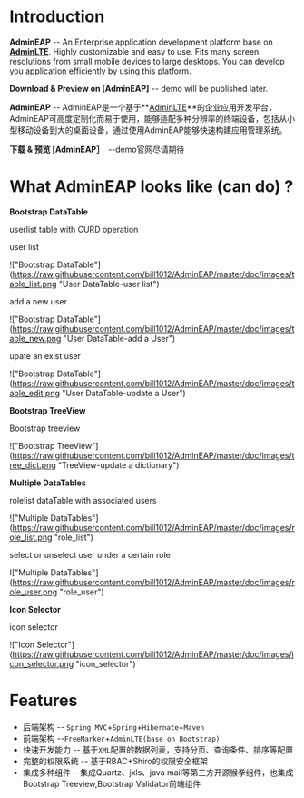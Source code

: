 Introduction
============

**AdminEAP** -- An Enterprise application development platform base on **[AdminLTE](https://github.com/almasaeed2010/AdminLTE)**. Highly customizable and easy to use. Fits many screen resolutions from small mobile devices to large desktops. You can develop you application efficiently by using this platform.

**Download & Preview on [AdminEAP]** -- demo will be published later. 

**AdminEAP** -- AdminEAP是一个基于**[AdminLTE](https://github.com/almasaeed2010/AdminLTE)**的企业应用开发平台，AdminEAP可高度定制化而易于使用，能够适配多种分辨率的终端设备，包括从小型移动设备到大的桌面设备，通过使用AdminEAP能够快速构建应用管理系统。  

**下载 & 预览 [AdminEAP］**　--demo官网尽请期待

What AdminEAP looks like (can do) ?
===========

**Bootstrap DataTable**

userlist table with CURD operation 

user list

!["Bootstrap DataTable"] (https://raw.githubusercontent.com/bill1012/AdminEAP/master/doc/images/table_list.png "User DataTable-user list")

add a new user

!["Bootstrap DataTable"] (https://raw.githubusercontent.com/bill1012/AdminEAP/master/doc/images/table_new.png "User DataTable-add a User")

upate an exist user

!["Bootstrap DataTable"] (https://raw.githubusercontent.com/bill1012/AdminEAP/master/doc/images/table_edit.png "User DataTable-update a User")


**Bootstrap TreeView**

Bootstrap treeview

!["Bootstrap TreeView"] (https://raw.githubusercontent.com/bill1012/AdminEAP/master/doc/images/tree_dict.png "TreeView-update a dictionary")

**Multiple DataTables**

rolelist dataTable with associated  users

!["Multiple DataTables"] (https://raw.githubusercontent.com/bill1012/AdminEAP/master/doc/images/role_list.png "role_list")

select or unselect user under a certain role

!["Multiple DataTables"] (https://raw.githubusercontent.com/bill1012/AdminEAP/master/doc/images/role_user.png "role_user")

**Icon Selector**

icon selector

!["Icon Selector"] (https://raw.githubusercontent.com/bill1012/AdminEAP/master/doc/images/icon_selector.png "icon_selector")

Features
===========
- 后端架构 -- ```Spring MVC```+```Spring```+```Hibernate```+```Maven```
- 前端架构 --```FreeMarker```+```AdminLTE(base on Bootstrap)```
- 快速开发能力 -- 基于```XML```配置的数据列表，支持分页、查询条件、排序等配置
- 完整的权限系统 -- 基于RBAC+Shiro的权限安全框架
- 集成多种组件 --集成Quartz、jxls、java mail等第三方开源猴拳组件，也集成Bootstrap Treeview,Bootstrap Validator前端组件


